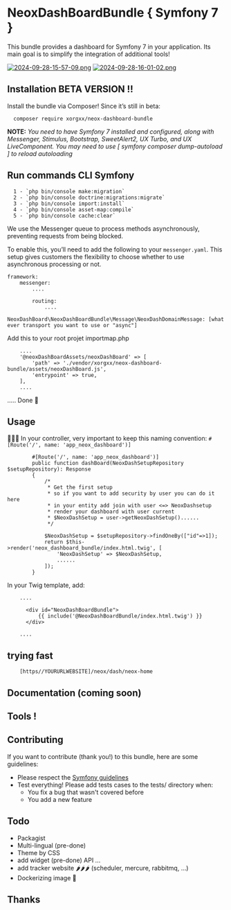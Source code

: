 # NeoxDashBoardBundle { Symfony  7 }
This bundle provides a dashboard for Symfony  7 in your application. 
Its main goal is to simplify the integration of additional tools!

[![2024-09-28-15-57-09.png](https://i.postimg.cc/VkRcGKtJ/2024-09-28-15-57-09.png)](https://postimg.cc/87j3sBtG)
[![2024-09-28-16-01-02.png](https://i.postimg.cc/13PQrk8x/2024-09-28-16-01-02.png)](https://postimg.cc/pp0421Qk)


## Installation BETA VERSION !!
Install the bundle via Composer! Since it’s still in beta:

````
  composer require xorgxx/neox-dashboard-bundle
````

**NOTE:** _You need to have Symfony 7 installed and configured, along with Messenger, Stimulus,
Bootstrap, SweetAlert2, UX Turbo, and UX LiveComponent.  You may need to use [ symfony composer dump-autoload ] to reload autoloading_


## Run commands CLI Symfony
````
  1 - `php bin/console make:migration`
  2 - `php bin/console doctrine:migrations:migrate`
  3 - `php bin/console import:install`
  4 - `php bin/console asset-map:compile`
  5 - `php bin/console cache:clear`
````
We use the Messenger queue to process methods asynchronously, preventing requests from being blocked.

To enable this, you’ll need to add the following to your `messenger.yaml`. This setup gives customers the flexibility to choose whether to use asynchronous processing or not.

```
framework:
    messenger:
        ....

        routing:
            ....
            NeoxDashBoard\NeoxDashBoardBundle\Message\NeoxDashDomainMessage: [what ever transport you want to use or "async"]

```
Add this to your root projet importmap.php
```    
    ....
    '@neoxDashBoardAssets/neoxDashBoard' => [
        'path' => './vendor/xorgxx/neox-dashboard-bundle/assets/neoxDashBoard.js',
        'entrypoint' => true,
    ],
    ....

```


 ..... Done 🎈

## Usage
🚨🚨🚨 In your controller, very important to keep this naming convention: ```#[Route('/', name: 'app_neox_dashboard')]```
````
        #[Route('/', name: 'app_neox_dashboard')]
        public function dashBoard(NeoxDashSetupRepository $setupRepository): Response
        {
            /*
             * Get the first setup
             * so if you want to add security by user you can do it here
             * in your entity add join with user <=> NeoxDashsetup
             * render your dashboard with user current
             * $NeoxDashSetup = user->getNeoxDashSetup()......
             */
             
            $NeoxDashSetup = $setupRepository->findOneBy(["id"=>1]);
            return $this->render('neox_dashboard_bundle/index.html.twig', [
                'NeoxDashSetup' => $NeoxDashSetup,
                ......
            ]);
        }
````

In your Twig template, add:
```twig
    ....
    
      <div id="NeoxDashBoardBundle">
          {{ include('@NeoxDashBoardBundle/index.html.twig') }}
      </div>
  
    ....
````
## trying fast 
```
    [https//YOURURLWEBSITE]/neox/dash/neox-home
```
## Documentation (coming soon)


## Tools !


## Contributing
If you want to contribute \(thank you!\) to this bundle, here are some guidelines:

* Please respect the [Symfony guidelines](http://symfony.com/doc/current/contributing/code/standards.html)
* Test everything! Please add tests cases to the tests/ directory when:
    * You fix a bug that wasn't covered before
    * You add a new feature
  
## Todo
* Packagist
* Multi-lingual (pre-done)
* Theme by CSS 
* add widget (pre-done) API ...
* add tracker website 🌶️🌶️🌶️ (scheduler, mercure, rabbitmq, ...)
* Dockerizing image 🐳

## Thanks